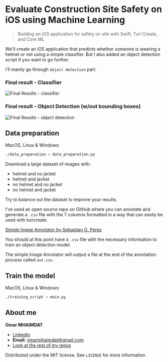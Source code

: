 # Evaluate Construction Site Safety on iOS using Machine Learning
> Building an iOS application for safety on site with Swift, Turi Create, and Core ML

We'll create an iOS application that predicts whether someone is wearing a helmet or not using a simple classifier. But I also added an object detection script if you want to go further.

I'll mainly go through `object detection` part.

### Final result - Classifier
![Final Results - classifier](classifier.png)

### Final result - Object Detection (w/out bounding boxes)
![Final Results - object detection](object-detection.png)

## Data preparation

MacOS, Linux & Windows:

```sh
./data_preparation > data_preparation.py
```

Download a large dataset of images with:

* helmet and no jacket
* helmet and jacket
* no helmet and no jacket
* no helmet and jacket

Try to balance out the dataset to improve your results.

I've used an open source repo on GitHub where you can annotate and generate a `.csv` file with the 7 columns formatted in a way that can easily be used with turicreate.

[Simple Image Annotator by Sebastian G. Perez ](https://github.com/sgp715/simple_image_annotator)

You should at this point have a `.csv` file with the necessary information to train an object detection model.

The simple Image Annotator will output a file at the end of the annotation process called `out.csv`.


## Train the model

MacOS, Linux & Windows:

```sh
./training_script > main.py
```

## About me

**Omar MHAIMDAT** 

* [Linkedin](https://www.linkedin.com/in/omarmhaimdat/)
* **Email:** omarmhaimdat@gmail.com
* [Look at the rest of my repos](https://github.com/omarmhaimdat/)

Distributed under the MIT license. See ``LICENSE`` for more information.

